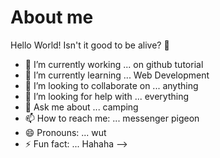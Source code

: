 # About me

Hello World! Isn't it good to be alive? 🌻

- 🔭 I’m currently working ... on github tutorial
- 🌱 I’m currently learning ... Web Development
- 👯 I’m looking to collaborate on ... anything
- 🤔 I’m looking for help with ... everything
- 💬 Ask me about ... camping
- 📫 How to reach me: ... messenger pigeon
- 😄 Pronouns: ... wut
- ⚡ Fun fact: ... Hahaha
-->
